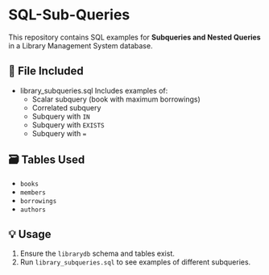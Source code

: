 # SQL-Sub-Queries

This repository contains SQL examples for **Subqueries and Nested Queries** in a Library Management System database.

## 📂 File Included
- library_subqueries.sql
  Includes examples of:
  - Scalar subquery (book with maximum borrowings)
  - Correlated subquery
  - Subquery with `IN`
  - Subquery with `EXISTS`
  - Subquery with `=`

## 🗃️ Tables Used
- `books`
- `members`
- `borrowings`
- `authors`

## 💡 Usage
1. Ensure the `librarydb` schema and tables exist.
2. Run `library_subqueries.sql` to see examples of different subqueries.
